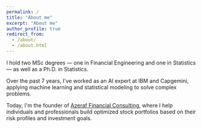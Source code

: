 ```yaml
---
permalink: /
title: "About me"
excerpt: "About me"
author_profile: true
redirect_from: 
  - /about/
  - /about.html
---
```


I hold two MSc degrees — one in Financial Engineering and one in Statistics — as well as a Ph.D. in Statistics.

Over the past 7 years, I've worked as an AI expert at IBM and Capgemini, applying machine learning and statistical modeling to solve complex problems.

Today, I'm the founder of [Azeraf Financial Consulting](https://www.azeraf-financial-consulting.com/), where I help individuals and professionals build optimized stock portfolios based on their risk profiles and investment goals.

